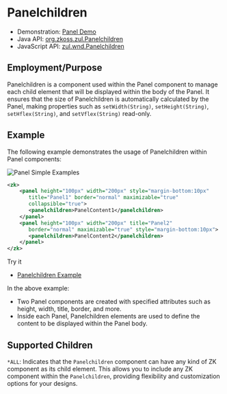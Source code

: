 # Panelchildren

- Demonstration: [Panel Demo](https://www.zkoss.org/zkdemo/window/panel)
- Java API: [org.zkoss.zul.Panelchildren](https://www.zkoss.org/javadoc/latest/zk/org/zkoss/zul/Panelchildren.html)
- JavaScript API: [zul.wnd.Panelchildren](https://www.zkoss.org/javadoc/latest/jsdoc/classes/zul.wnd.Panelchildren.html)

## Employment/Purpose

Panelchildren is a component used within the Panel component to manage each child element that will be displayed within the body of the Panel. It ensures that the size of Panelchildren is automatically calculated by the Panel, making properties such as `setWidth(String)`, `setHeight(String)`, `setHflex(String)`, and `setVflex(String)` read-only.

## Example

The following example demonstrates the usage of Panelchildren within Panel components:

![Panel Simple Examples](ZKComRef_Panel_Simple_Examples.png)

```xml
<zk>
    <panel height="100px" width="200px" style="margin-bottom:10px"
       title="Panel1" border="normal" maximizable="true"
       collapsible="true">
       <panelchildren>PanelContent1</panelchildren>
    </panel>
    <panel height="100px" width="200px" title="Panel2"
       border="normal" maximizable="true" style="margin-bottom:10px">
       <panelchildren>PanelContent2</panelchildren>
    </panel>
</zk>
```

Try it

* [Panelchildren Example](https://zkfiddle.org/sample/260lpts/1-ZK-Component-Reference-Panelchildren-Example?v=latest&t=Iceblue_Compact)


In the above example:
- Two Panel components are created with specified attributes such as height, width, title, border, and more.
- Inside each Panel, Panelchildren elements are used to define the content to be displayed within the Panel body.

## Supported Children

`*ALL`: Indicates that the `Panelchildren` component can have any kind of ZK component as its child element. This allows you to include any ZK component within the `Panelchildren`, providing flexibility and customization options for your designs.
